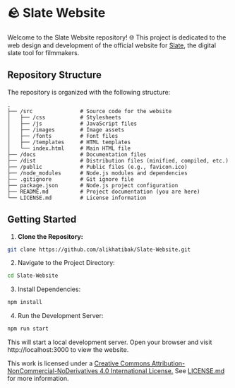 # 🪨 Slate Website
Welcome to the Slate Website repository! 🌐 This project is dedicated to the web design and development of the official website for [Slate](https://github.com/alikhatibak/Slate.git), the digital slate tool for filmmakers.

## Repository Structure
The repository is organized with the following structure:

```
.
├── /src               # Source code for the website
│   ├── /css           # Stylesheets
│   ├── /js            # JavaScript files
│   ├── /images        # Image assets
│   ├── /fonts         # Font files
│   ├── /templates     # HTML templates
│   └── index.html     # Main HTML file
├── /docs              # Documentation files
├── /dist              # Distribution files (minified, compiled, etc.)
├── /public            # Public files (e.g., favicon.ico)
├── /node_modules      # Node.js modules and dependencies
├── .gitignore         # Git ignore file
├── package.json       # Node.js project configuration
├── README.md          # Project documentation (you are here)
└── LICENSE.md         # License information
```

## Getting Started

1. **Clone the Repository:**

  ```bash
  git clone https://github.com/alikhatibak/Slate-Website.git
  ```

2. Navigate to the Project Directory:

  ```bash
  cd Slate-Website
  ```

3. Install Dependencies:


  ```bash
  npm install
  ```

4. Run the Development Server:

  ```bash
  npm run start
  ```

This will start a local development server. Open your browser and visit http://localhost:3000 to view the website.

This work is licensed under a [Creative Commons Attribution-NonCommercial-NoDerivatives 4.0 International License.](https://creativecommons.org/licenses/by-nc-nd/4.0/)
See [LICENSE.md](https://github.com/alikhatibak/Slate/blob/main/Docs/LICENSE.md) for more information.
